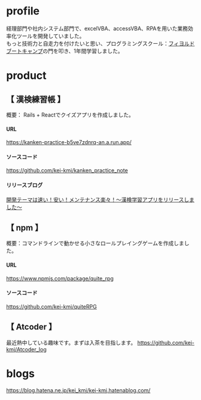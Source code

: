 # profile
経理部門や社内システム部門で、excelVBA、accessVBA、RPAを用いた業務効率化ツールを開発していました。   
もっと技術力と自走力を付けたいと思い、プログラミングスクール：[フィヨルドブートキャンプ](https://bootcamp.fjord.jp/)の門を叩き、1年間学習しました。

# product
## 【 漢検練習帳 】  
概要： Rails + Reactでクイズアプリを作成しました。

#### URL
https://kanken-practice-b5ve7zdnrq-an.a.run.app/

#### ソースコード
https://github.com/kei-kmj/kanken_practice_note

#### リリースブログ
[開発テーマは速い！安い！メンテナンス楽々！～漢検学習アプリをリリースしました～](https://kei-kmj.hatenablog.com/draft/entry/i7uIn0z1J15X_f6vz54wvxS5mVY)


## 【 npm 】
概要：コマンドラインで動かせる小さなロールプレイングゲームを作成しました。

#### URL
https://www.npmjs.com/package/quite_rpg

#### ソースコード
https://github.com/kei-kmj/quiteRPG

## 【 Atcoder 】
最近熱中している趣味です。まずは入茶を目指します。
https://github.com/kei-kmj/Atcoder_log


# blogs
https://blog.hatena.ne.jp/kei_kmj/kei-kmj.hatenablog.com/

